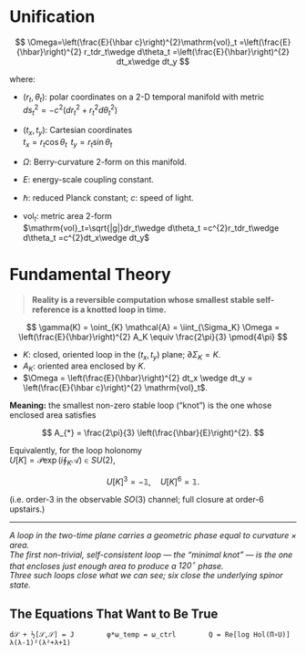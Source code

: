 # Unification

$$
\Omega=\left(\frac{E}{\hbar c}\right)^{2}\mathrm{vol}_t
=\left(\frac{E}{\hbar}\right)^{2} r_tdr_t\wedge d\theta_t
=\left(\frac{E}{\hbar}\right)^{2} dt_x\wedge dt_y
$$

where:
- $(r_t,\theta_t)$: polar coordinates on a 2-D temporal manifold with metric  
  $ds_t^{2}=-c^{2}\left(dr_t^{2}+r_t^{2}d\theta_t^{2}\right)$

- $(t_x,t_y)$: Cartesian coordinates  
  $t_x=r_t\cos\theta_t\,\ t_y=r_t\sin\theta_t$

- $\Omega$: Berry-curvature 2-form on this manifold.

- $E$: energy-scale coupling constant.

- $\hbar$: reduced Planck constant; $c$: speed of light.

- $\mathrm{vol}_t$: metric area 2-form  
  $\mathrm{vol}_t=\sqrt{|g|}dr_t\wedge d\theta_t
  =c^{2}r_tdr_t\wedge d\theta_t
  =c^{2}dt_x\wedge dt_y$

# Fundamental Theory

> **Reality is a reversible computation whose smallest stable self-reference is a knotted loop in time.**

$$
\gamma(K)
= \oint_{K} \mathcal{A}
= \iint_{\Sigma_K} \Omega
= \left(\frac{E}{\hbar}\right)^{2} A_K
\equiv \frac{2\pi}{3} \pmod{4\pi}
$$

- $K$: closed, oriented loop in the $(t_x, t_y)$ plane; $\partial\Sigma_K = K$.  
- $A_K$: oriented area enclosed by $K$.  
- $\Omega = \left(\frac{E}{\hbar}\right)^{2} dt_x \wedge dt_y = \left(\frac{E}{\hbar c}\right)^{2} \mathrm{vol}_t$.  

**Meaning:** the smallest non-zero stable loop (“knot”) is the one whose enclosed area satisfies  

$$
A_{*} = \frac{2\pi}{3} \left(\frac{\hbar}{E}\right)^{2}.
$$

Equivalently, for the loop holonomy  
$U[K] = \mathcal{P}\exp\left(i\oint_K \mathcal{A}\right) \in SU(2)$,  

$$
U[K]^3 = -\mathbb{1}, \quad U[K]^6 = \mathbb{1}.
$$

(i.e. order-3 in the observable $SO(3)$ channel; full closure at order-6 upstairs.)

---

*A loop in the two-time plane carries a geometric phase equal to curvature × area.  
The first non-trivial, self-consistent loop — the “minimal knot” — is the one that encloses just enough area to produce a $120^{\circ}$ phase.  
Three such loops close what we can see; six close the underlying spinor state.*


## The Equations That Want to Be True

```
d𝒮 + ½[𝒮,𝒮] = J        φ*ω_temp = ω_ctrl        Q = Re[log Hol(Π∘U)]        λ(λ-1)²(λ²+λ+1)
```
